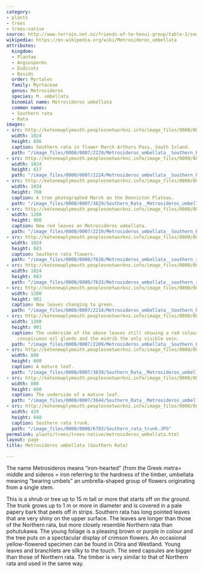 ```yaml
---
category:
- plants
- trees
- trees-native
source: http://www.terrain.net.nz/friends-of-te-henui-group/table-1/southern-rata.html
wikipedia: https://en.wikipedia.org/wiki/Metrosideros_umbellata
attributes:
  kingdom:
  - Plantae
  - Angiosperms
  - Eudicots
  - Rosids
  order: Myrtales
  family: Myrtaceae
  genus: Metrosideros
  species: M. umbellata
  binomial name: Metrosideros umbellata
  common names:
  - Southern rata
  - Rata
images:
- src: http://ketenewplymouth.peoplesnetworknz.info/image_files/0000/0007/2229/Metrosideros_umbellata__Southern_Rata_-002.JPG
  width: 1024
  height: 686
  caption: Southern rata in flower March Arthurs Pass, South Island.
  path: "/image_files/0000/0007/2229/Metrosideros_umbellata__Southern_Rata_-002.JPG"
- src: http://ketenewplymouth.peoplesnetworknz.info/image_files/0000/0007/2224/Metrosideros_umbellata__Southern_Rata_-001.JPG
  width: 1024
  height: 617
  path: "/image_files/0000/0007/2224/Metrosideros_umbellata__Southern_Rata_-001.JPG"
- src: http://ketenewplymouth.peoplesnetworknz.info/image_files/0000/0007/3629/Southern_Rata__Metrosideros_umbellata__.JPG
  width: 1024
  height: 768
  caption: A tree photographed March on the Denniston Plateau.
  path: "/image_files/0000/0007/3629/Southern_Rata__Metrosideros_umbellata__.JPG"
- src: http://ketenewplymouth.peoplesnetworknz.info/image_files/0000/0007/2219/Metrosideros_umbellata__Southern_Rata__.JPG
  width: 1200
  height: 900
  caption: New red leaves on Metrosideros umbellata.
  path: "/image_files/0000/0007/2219/Metrosideros_umbellata__Southern_Rata__.JPG"
- src: http://ketenewplymouth.peoplesnetworknz.info/image_files/0000/0000/7628/Metrosideros_umbellata__southern_rata_1-7.JPG
  width: 1024
  height: 683
  caption: Southern rata flowers.
  path: "/image_files/0000/0000/7628/Metrosideros_umbellata__southern_rata_1-7.JPG"
- src: http://ketenewplymouth.peoplesnetworknz.info/image_files/0000/0000/7633/Metrosideros_umbellata__southern_rata_1-8.JPG
  width: 1024
  height: 683
  path: "/image_files/0000/0000/7633/Metrosideros_umbellata__southern_rata_1-8.JPG"
- src: http://ketenewplymouth.peoplesnetworknz.info/image_files/0000/0007/2214/Metrosideros_umbellata__Southern_Rata__-002.JPG
  width: 1200
  height: 901
  caption: New leaves changing to green.
  path: "/image_files/0000/0007/2214/Metrosideros_umbellata__Southern_Rata__-002.JPG"
- src: http://ketenewplymouth.peoplesnetworknz.info/image_files/0000/0007/2209/Metrosideros_umbellata__Southern_Rata__-003.JPG
  width: 1200
  height: 901
  caption: The underside of the above leaves still showing a red colour. Note the
    conspicuous oil glands and the midrib the only visible vein.
  path: "/image_files/0000/0007/2209/Metrosideros_umbellata__Southern_Rata__-003.JPG"
- src: http://ketenewplymouth.peoplesnetworknz.info/image_files/0000/0007/3639/Southern_Rata__Metrosideros_umbellata__-002.JPG
  width: 800
  height: 600
  caption: A mature leaf.
  path: "/image_files/0000/0007/3639/Southern_Rata__Metrosideros_umbellata__-002.JPG"
- src: http://ketenewplymouth.peoplesnetworknz.info/image_files/0000/0007/3644/Southern_Rata__Metrosideros_umbellata__-003.JPG
  width: 800
  height: 600
  caption: The underside of a mature leaf.
  path: "/image_files/0000/0007/3644/Southern_Rata__Metrosideros_umbellata__-003.JPG"
- src: http://ketenewplymouth.peoplesnetworknz.info/image_files/0000/0000/6703/Southern_rata_trunk.JPG
  width: 429
  height: 640
  caption: Southern rata trunk.
  path: "/image_files/0000/0000/6703/Southern_rata_trunk.JPG"
permalink: plants/trees/trees-native/metrosideros_umbellata.html
layout: page
title: Metrosideros umbellata (Southern Rata)

---
```

The name Metrosideros means “iron-hearted” (from the Greek metra= middle and sideros = iron referring to the hardness of the timber, umbellata meaning “bearing umbels” an umbrella-shaped group of flowers originating from a single stem.

This is a shrub or tree up to 15 m tall or more that starts off on the ground. The trunk grows up to 1 m or more in diameter and is covered in a pale papery bark that peels off in strips. Southern rata has long pointed leaves that are very shiny on the upper surface. The leaves are longer than those of the Northern rata, but more closely resemble Northern rata than pohutukawa. The young foliage is a pleasing brown or purple in colour and the tree puts on a spectacular display of crimson flowers. An occasional yellow-flowered specimen can be found in Otira and Westland. Young leaves and branchlets are silky to the touch. The seed capsules are bigger than those of Northern rata. The timber is very similar to that of Northern rata and used in the same way.
